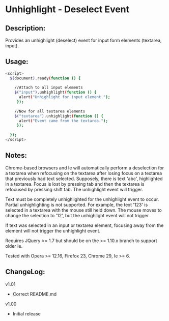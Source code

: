 ﻿Unhighlight - Deselect Event
=========================================

Description: 
-------------
Provides an unhighlight (deselect) event for input form elements (textarea, input).

Usage:
-------------

```bash
<script>
  $(document).ready(function () {
  
    //Attach to all input elements
    $("input").unhighlight(function () {
      alert("Unhighlight for input element.");
     });
	 
	//Now for all textarea elements 
    $("textarea").unhighlight(function () {
      alert("Event came from the textarea.");
     });
	 
  });
</script>
```

Notes:
------
Chrome-based browsers and Ie will automatically perform a deselection for a textarea when refocusing on the textarea after losing focus on a textarea that previously had text selected. Supposely, there is text 'abc', highlighted in a textarea. Focus is lost by pressing tab and then the textarea is refocused by pressing shift tab. The unhighlight event will trigger.

Text must be completely unhighlighted for the unhighlight event to occur. Partial unhighlighting is not supported. For example, the text '123' is selected in a textarea with the mouse still held down. The mouse moves to change the selection to '12', but the unhighlight event will not trigger.

If text was selected in an input or textarea element, focusing away from the element will not trigger the unhighlight event.

Requires JQuery >= 1.7 but should be on the >= 1.10.x branch to support older Ie.

Tested with Opera >= 12.16, Firefox 23, Chrome 29, Ie >= 6.

ChangeLog:
------

v1.01

* Correct README.md

v1.00

* Initial release
